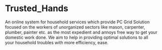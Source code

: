 # Trusted_Hands
An online system for household services which provide PC Grid Solution focused on the workers of unorganized sectors like mason, carpenter, plumber, painter etc. as the most expedient and annoys free way to get your domestic work done. We aim to help in providing optimal solutions to all your household troubles with more efficiency, ease.
